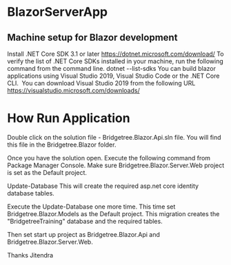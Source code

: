 # BlazorServerApp

## Machine setup for Blazor development
Install .NET Core SDK 3.1 or later https://dotnet.microsoft.com/download/
To verify the list of .NET Core SDKs installed in your machine, run the following command from the command line.
     dotnet --list-sdks
You can build blazor applications using Visual Studio 2019, Visual Studio Code or the .NET Core CLI. 
You can download Visual Studio 2019 from the following URL
https://visualstudio.microsoft.com/downloads/

# How Run Application
Double click on the solution file - Bridgetree.Blazor.Api.sln file. You will find this file in the Bridgetree.Blazor folder.

Once you have the solution open. Execute the following command from Package Manager Console. Make sure Bridgetree.Blazor.Server.Web project is set as the Default project.

Update-Database
This will create the required asp.net core identity database tables.

Execute the Update-Database one more time. This time set Bridgetree.Blazor.Models as the Default project. This migration creates the "BridgetreeTraining" database and the required tables.

Then set start up project as Bridgetree.Blazor.Api and Bridgetree.Blazor.Server.Web.


Thanks
Jitendra


